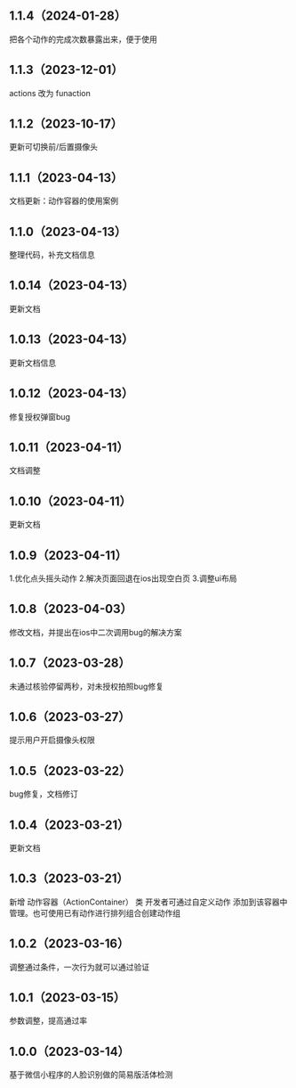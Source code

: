 ## 1.1.4（2024-01-28）
把各个动作的完成次数暴露出来，便于使用
## 1.1.3（2023-12-01）
actions 改为 funaction
## 1.1.2（2023-10-17）
更新可切换前/后置摄像头
## 1.1.1（2023-04-13）
文档更新：动作容器的使用案例
## 1.1.0（2023-04-13）
整理代码，补充文档信息
## 1.0.14（2023-04-13）
更新文档
## 1.0.13（2023-04-13）
更新文档信息
## 1.0.12（2023-04-13）
修复授权弹窗bug
## 1.0.11（2023-04-11）
文档调整
## 1.0.10（2023-04-11）
更新文档
## 1.0.9（2023-04-11）
1.优化点头摇头动作
2.解决页面回退在ios出现空白页
3.调整ui布局
## 1.0.8（2023-04-03）
修改文档，并提出在ios中二次调用bug的解决方案
## 1.0.7（2023-03-28）
未通过核验停留两秒，对未授权拍照bug修复
## 1.0.6（2023-03-27）
提示用户开启摄像头权限
## 1.0.5（2023-03-22）
bug修复，文档修订
## 1.0.4（2023-03-21）
更新文档
## 1.0.3（2023-03-21）
新增 动作容器（ActionContainer） 类 开发者可通过自定义动作 添加到该容器中管理。也可使用已有动作进行排列组合创建动作组
## 1.0.2（2023-03-16）
调整通过条件，一次行为就可以通过验证
## 1.0.1（2023-03-15）
参数调整，提高通过率
## 1.0.0（2023-03-14）
基于微信小程序的人脸识别做的简易版活体检测

